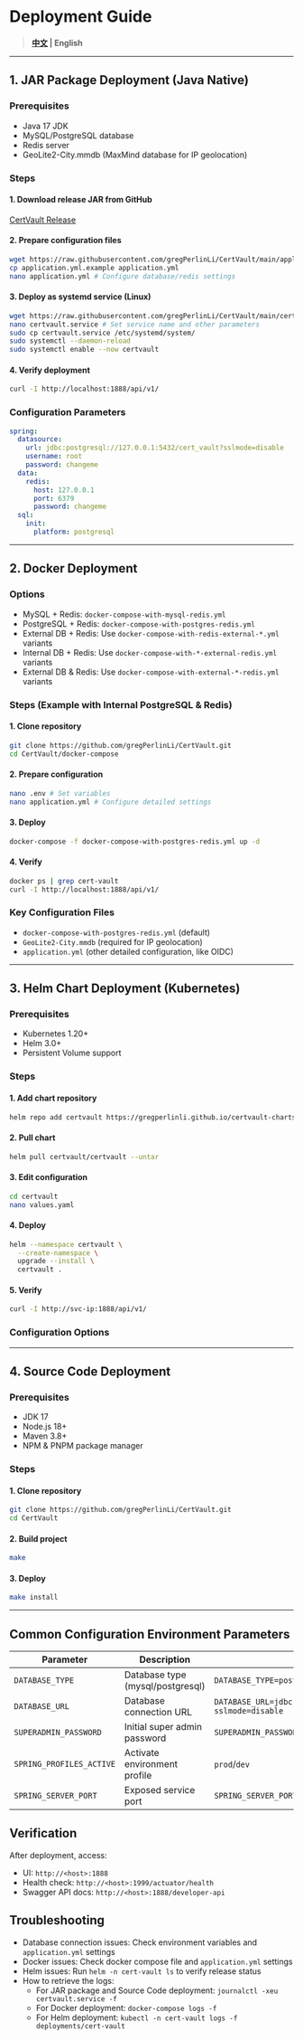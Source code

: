 # Deployment Guide

> **[中文](Deployment_CN.md) | English**

---

## 1. JAR Package Deployment (Java Native)

### Prerequisites

- Java 17 JDK
- MySQL/PostgreSQL database
- Redis server
- GeoLite2-City.mmdb (MaxMind database for IP geolocation)

### Steps

#### 1. Download release JAR from GitHub

[CertVault Release](https://github.com/gregPerlinLi/CertVault/releases)

#### 2. Prepare configuration files

```bash
wget https://raw.githubusercontent.com/gregPerlinLi/CertVault/main/application.yml.example
cp application.yml.example application.yml
nano application.yml # Configure database/redis settings
```

#### 3. Deploy as systemd service (Linux)

```bash
wget https://raw.githubusercontent.com/gregPerlinLi/CertVault/main/certvault.service
nano certvault.service # Set service name and other parameters
sudo cp certvault.service /etc/systemd/system/
sudo systemctl --daemon-reload
sudo systemctl enable --now certvault
```

#### 4. Verify deployment

```bash
curl -I http://localhost:1888/api/v1/
```

### Configuration Parameters

```yaml
spring:
  datasource:
    url: jdbc:postgresql://127.0.0.1:5432/cert_vault?sslmode=disable
    username: root
    password: changeme
  data:
    redis:
      host: 127.0.0.1
      port: 6379
      password: changeme
  sql:
    init:
      platform: postgresql
```
---

## 2. Docker Deployment

### Options

- MySQL + Redis: `docker-compose-with-mysql-redis.yml`
- PostgreSQL + Redis: `docker-compose-with-postgres-redis.yml`
- External DB + Redis: Use `docker-compose-with-redis-external-*.yml` variants
- Internal DB + Redis: Use `docker-compose-with-*-external-redis.yml` variants
- External DB & Redis: Use `docker-compose-with-external-*-redis.yml` variants

### Steps (Example with Internal PostgreSQL & Redis)

#### 1. Clone repository

```bash
git clone https://github.com/gregPerlinLi/CertVault.git
cd CertVault/docker-compose
```

#### 2. Prepare configuration

```bash
nano .env # Set variables
nano application.yml # Configure detailed settings
```

#### 3. Deploy

```bash
docker-compose -f docker-compose-with-postgres-redis.yml up -d
```

#### 4. Verify

```bash
docker ps | grep cert-vault
curl -I http://localhost:1888/api/v1/
```
### Key Configuration Files
- `docker-compose-with-postgres-redis.yml` (default)
- `GeoLite2-City.mmdb` (required for IP geolocation)
- `application.yml` (other detailed configuration, like OIDC)

---

## 3. Helm Chart Deployment (Kubernetes)

### Prerequisites

- Kubernetes 1.20+
- Helm 3.0+
- Persistent Volume support

### Steps

#### 1. Add chart repository

```bash
helm repo add certvault https://gregperlinli.github.io/certvault-charts
```

#### 2. Pull chart

```bash
helm pull certvault/certvault --untar
```

#### 3. Edit configuration

```bash
cd certvault
nano values.yaml
```

#### 4. Deploy

```bash
helm --namespace certvault \
  --create-namespace \
  upgrade --install \
  certvault .
```

#### 5. Verify

```bash
curl -I http://svc-ip:1888/api/v1/
```

### Configuration Options

---

## 4. Source Code Deployment

### Prerequisites

- JDK 17
- Node.js 18+
- Maven 3.8+
- NPM & PNPM package manager

### Steps

#### 1. Clone repository
```bash
git clone https://github.com/gregPerlinLi/CertVault.git
cd CertVault
```

#### 2. Build project

```bash
make
```

#### 3. Deploy

```bash
make install
```

---

## Common Configuration Environment Parameters

| Parameter                | Description                      | Example                                                                    |
|--------------------------|----------------------------------|----------------------------------------------------------------------------|
| `DATABASE_TYPE`          | Database type (mysql/postgresql) | `DATABASE_TYPE=postgresql`                                                 |
| `DATABASE_URL`           | Database connection URL          | `DATABASE_URL=jdbc:postgresql://127.0.0.1:5432/cert_vault?sslmode=disable` |
| `SUPERADMIN_PASSWORD`    | Initial super admin password     | `SUPERADMIN_PASSWORD=admin123`                                             |
| `SPRING_PROFILES_ACTIVE` | Activate environment profile     | `prod`/`dev`                                                               |
| `SPRING_SERVER_PORT`     | Exposed service port             | `SPRING_SERVER_PORT=1888`                                                  |

## Verification

After deployment, access:
- UI: `http://<host>:1888`
- Health check: `http://<host>:1999/actuator/health`
- Swagger API docs: `http://<host>:1888/developer-api`

## Troubleshooting

- Database connection issues: Check environment variables and `application.yml` settings
- Docker issues: Check docker compose file and `application.yml` settings
- Helm issues: Run `helm -n cert-vault ls` to verify release status
- How to retrieve the logs:
  - For JAR package and Source Code deployment: `journalctl -xeu certvault.service -f`
  - For Docker deployment: `docker-compose logs -f`
  - For Helm deployment: `kubectl -n cert-vault logs -f deployments/cert-vault`
